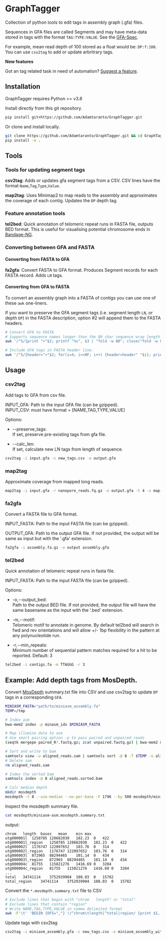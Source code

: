 # GraphTagger
Collection of python tools to edit tags in assembly graph (.gfa) files. 

Sequences in GFA files are called Segments and may have meta-data stored in tags with the format `TAG:TYPE:VALUE`. See the [GFA-Spec](https://gfa-spec.github.io/GFA-spec/).


For example, mean read depth of 100 stored as a float would be: `DP:f:100`. You can use `csv2tag` to add or update arbritrary tags.

**New features**

Got an tag related task in need of automation? [Suggest a feature](https://github.com/Adamtaranto/GraphTagger/issues).

## Installation

GraphTagger requires Python >= v3.8

Install directly from this git repository.

```bash
pip install git+https://github.com/Adamtaranto/GraphTagger.git
```

Or clone and install locally.

```bash
git clone https://github.com/Adamtaranto/GraphTagger.git && cd GraphTagger
pip install -e .
```

## Tools 

### Tools for updating segment tags

**csv2tag**: Adds or updates gfa segment tags from a CSV. 
CSV lines have the format `Name`,`Tag`,`Type`,`Value`.

**map2tag**: Uses Minimap2 to map reads to the assembly and approximates the coverage of each contig. Updates the `DP` depth tag.

### Feature annotation tools

**tel2bed**: Quick annotation of telomeric repeat runs in FASTA file, outputs BED format. This is useful for visualising potential chromosome ends in [Bandage-NG](https://github.com/asl/BandageNG). 

### Converting between GFA and FASTA

#### Converting from FASTA to GFA

**fa2gfa**: Convert FASTA to GFA format. Produces Segment records for each FASTA record. Adds `LN` tags.

#### Converting from GFA to FASTA

To convert an assembly graph into a FASTA of contigs you can use one of these `awk` one-liners.

If you want to preserve the GFA segment tags (i.e. segment length `LN`, or depth `DP`) in the FASTA description, option #2 will append them to the FASTA headers.

```bash
# Convert GFA to FASTA
# Supports sequence names longer than the 80 char sequence wrap length.
awk '/^S/{print ">"$2; printf "%s", $3 | "fold -w 80"; close("fold -w 80"); print ""}' in.gfa > out.fa

# Include GFA tags in FASTA header line.
awk '/^S/{header=">"$2; for(i=4; i<=NF; i++) {header=header" "$i}; print header; printf "%s", $3 | "fold -w 80"; close("fold -w 80"); print ""}' in.gfa > out.fa
```

## Usage

### csv2tag

Add tags to GFA from csv file.

INPUT_GFA: Path to the input GFA file (can be gzipped).   
INPUT_CSV: must have format = [NAME,TAG,TYPE,VALUE]

Options:

- --preserve_tags:   
If set, preserve pre-existing tags from gfa file.

- --calc_len:        
If set, calculate new LN tags from length of sequence.

```bash
csv2tag -i input.gfa -c new_tags.csv -o output.gfa
```

### map2tag

Approximate coverage from mapped long reads.

```bash
map2tag -i input.gfa -r nanopore_reads.fq.gz -o output.gfa -t 4 -x map-ont
```

### fa2gfa

Convert a FASTA file to GFA format.

INPUT_FASTA: Path to the input FASTA file (can be gzipped).

OUTPUT_GFA: Path to the output GFA file. If not provided, the output will be same as input but with the '.gfa' extension.

```bash
fa2gfa -i assembly.fa.gz -o output assembly.gfa
```

### tel2bed

Quick annotation of telomeric repeat runs in fasta file.

INPUT_FASTA: Path to the input FASTA file (can be gzipped).

Options:

- -o,--output_bed:  
Path to the output BED file. If not provided, the output file will have the same basename as the input with the '.bed' extension.
- -m,--motif:  
Telomeric motif to annotate in genome. By default tel2bed will search in fwd and rev orientations and will allow +/- 1bp flexibility in the pattern at any polynucleotide run.

- -r,--min_repeats:   
Minimum number of sequential pattern matches required for a hit to be reported. Default: 3

```bash
tel2bed -i contigs.fa -m TTAGGG -r 3
```

## Example: Add depth tags from MosDepth.

Convert [MosDepth](https://github.com/brentp/mosdepth) summary.txt file into CSV and use csv2tag to update `DP` tags in a corresponding `GFA`.


```bash
MINIASM_FASTA="path/to/miniasm_assembly.fa"
TEMP=/tmp

# Index asm
bwa-mem2 index -p minasm_idx $MINIASM_FASTA

# Map illumina data to asm
# Use smart pairing option -p to pass paired and unpaired reads
(seqtk mergepe paired_R?.fastq.gz; zcat unpaired.fastq.gz) | bwa-mem2 mem -p -t 8 -o aligned_reads.sam minasm_idx -

# Sort and write to bam
samtools view -u aligned_reads.sam | samtools sort -@ 8 -T $TEMP -o aligned_reads.sorted.bam 
# Delete sam
rm aligned_reads.sam 

# Index the sorted bam
samtools index -@ 8 aligned_reads.sorted.bam

# Calc median depth
mkdir mosdepth
mosdepth -t 8 --use-median --no-per-base -F 1796 --by 500 mosdepth/miniasm-asm aligned_reads.sorted.bam 
```

Inspect the mosdepth summary file.

```bash
cat mosdepth/miniasm-asm.mosdepth.summary.txt 
```

output:
```
chrom	length	bases	mean	min	max
utg000001l	1258785	128682030	102.23	0	422
utg000001l_region	1258785	128682030	102.23	0	422
utg000002l	1176747	122097652	103.76	0	314
utg000002l_region	1176747	122097652	103.76	0	314
utg000003l	872965	88294465	101.14	0	434
utg000003l_region	872965	88294465	101.14	0	434
utg000004c	81755	115821276	1416.69	0	3204
utg000004c_region	81755	115821276	1416.69	0	3204
...
total	34741114	3752939904	108.03	0	15782
total_region	34741114	3752939904	108.03	0	15782
```

Convert the `*.mosdepth.summary.txt` file to CSV
```bash
# Exclude lines that begin with "chrom   length" or "total"
# Exclude lines that contain "region"
# Write NAME,TAG,TYPE,VALUE in comma delimited format
awk -F'\t' 'BEGIN {OFS=","} !/^chrom\tlength|^total|region/ {print $1, "DP", "f", $4}' mosdepth/miniasm-asm.mosdepth.summary.txt > new_tags.csv
```

Update tags with csv2tag

```bash
csv2tag -i miniasm_assembly.gfa -c new_tags.csv -o miniasm_assembly_with_tags.gfa
```
